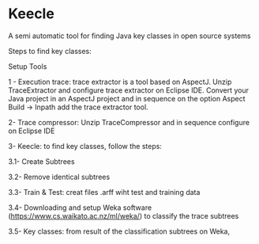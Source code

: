 # Keecle
A semi automatic tool for finding Java key classes in open source systems

Steps to find key classes:

Setup Tools

1 -  Execution trace: trace extractor is a tool based on AspectJ. Unzip TraceExtractor and configure trace extractor on  Eclipse IDE. Convert your Java project in an AspectJ project and in sequence on the option Aspect Build -> Inpath add the trace extractor tool.

2- Trace compressor: Unzip TraceCompressor and in sequence configure on Eclipse IDE

3- Keecle: to find key classes, follow the steps:
 
   3.1- Create Subtrees
   
   3.2- Remove identical subtrees
   
   3.3- Train & Test: creat files .arff wiht test and training data
   
   3.4- Downloading and setup Weka software (https://www.cs.waikato.ac.nz/ml/weka/) to classify the trace subtrees 
   
   3.5- Key classes: from result of the classification subtrees on Weka, 
   
